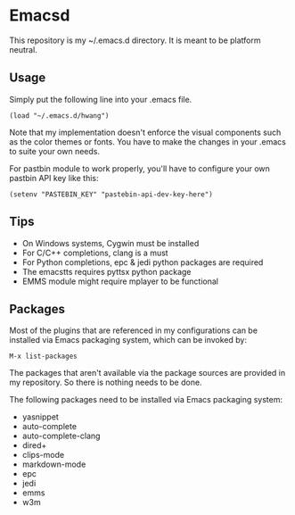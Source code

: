 Emacsd
======

This repository is my ~/.emacs.d directory. It is meant to be platform neutral.


Usage
-----

Simply put the following line into your .emacs file.

```
(load "~/.emacs.d/hwang")
```

Note that my implementation doesn't enforce the visual components such as the
color themes or fonts. You have to make the changes in your .emacs to suite
your own needs.

For pastbin module to work properly, you'll have to configure your own pastbin
API key like this:

```
(setenv "PASTEBIN_KEY" "pastebin-api-dev-key-here")
```

Tips
----

* On Windows systems, Cygwin must be installed
* For C/C++ completions, clang is a must
* For Python completions, epc & jedi python packages are required
* The emacstts requires pyttsx python package
* EMMS module might require mplayer to be functional


Packages
--------

Most of the plugins that are referenced in my configurations can be installed
via Emacs packaging system, which can be invoked by:

```
M-x list-packages
```

The packages that aren't available via the package sources are provided in
my repository. So there is nothing needs to be done.

The following packages need to be installed via Emacs packaging system:

* yasnippet
* auto-complete
* auto-complete-clang
* dired+
* clips-mode
* markdown-mode
* epc
* jedi
* emms
* w3m

